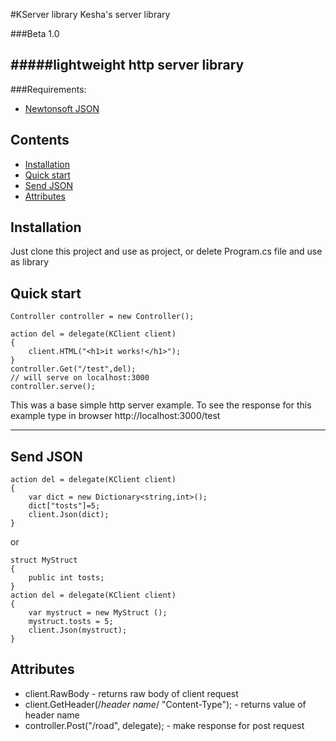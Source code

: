 #KServer library
Kesha's server library

###Beta 1.0

#####lightweight http server library
----
###Requirements:
* [Newtonsoft JSON](https://github.com/JamesNK/Newtonsoft.Json)


## Contents

- [Installation](#installation)
- [Quick start](#quick-start)
- [Send JSON](#Send-JSON)
- [Attributes](#Attributes)

## Installation
Just clone this project and use as project, or delete Program.cs file and use as library


## Quick start
    Controller controller = new Controller();
    
    action del = delegate(KClient client)
    {
        client.HTML("<h1>it works!</h1>");
    }
    controller.Get("/test",del);
    // will serve on localhost:3000
    controller.serve();

This was a base simple http server example.
To see the response for this example type in browser http://localhost:3000/test

----

## Send JSON
    action del = delegate(KClient client)
    {
        var dict = new Dictionary<string,int>();
        dict["tosts"]=5;
        client.Json(dict);
    }
or

    struct MyStruct
    {
        public int tosts;
    }
    action del = delegate(KClient client)
    {
        var mystruct = new MyStruct ();
        mystruct.tosts = 5;
        client.Json(mystruct);
    }


## Attributes
* client.RawBody -
returns raw body of client request
* client.GetHeader(/*header name*/ "Content-Type"); - returns value of header name
* controller.Post("/road", delegate); - make response for post request

 



